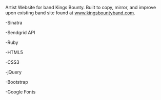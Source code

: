 Artist Website for band Kings Bounty. Built to copy, mirror, and improve upon existing band site found at www.kingsbountyband.com.

-Sinatra

-Sendgrid API

-Ruby

-HTML5

-CSS3

-jQuery

-Bootstrap

-Google Fonts
